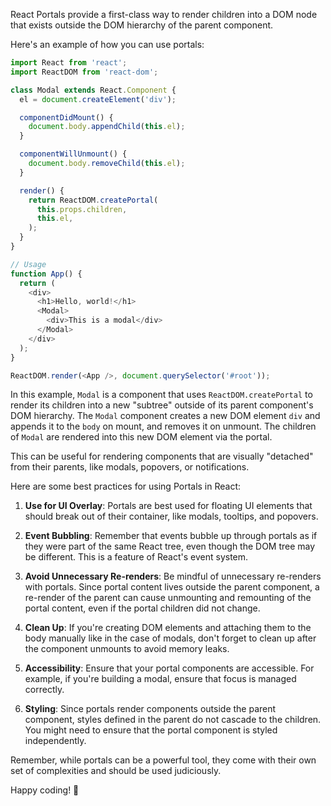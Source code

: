 React Portals provide a first-class way to render children into a DOM node that exists outside the DOM hierarchy of the parent component.

Here's an example of how you can use portals:

```javascript
import React from 'react';
import ReactDOM from 'react-dom';

class Modal extends React.Component {
  el = document.createElement('div');

  componentDidMount() {
    document.body.appendChild(this.el);
  }

  componentWillUnmount() {
    document.body.removeChild(this.el);
  }

  render() {
    return ReactDOM.createPortal(
      this.props.children,
      this.el,
    );
  }
}

// Usage
function App() {
  return (
    <div>
      <h1>Hello, world!</h1>
      <Modal>
        <div>This is a modal</div>
      </Modal>
    </div>
  );
}

ReactDOM.render(<App />, document.querySelector('#root'));
```

In this example, `Modal` is a component that uses `ReactDOM.createPortal` to render its children into a new "subtree" outside of its parent component's DOM hierarchy. The `Modal` component creates a new DOM element `div` and appends it to the `body` on mount, and removes it on unmount. The children of `Modal` are rendered into this new DOM element via the portal.

This can be useful for rendering components that are visually "detached" from their parents, like modals, popovers, or notifications. 

Here are some best practices for using Portals in React:

1. **Use for UI Overlay**: Portals are best used for floating UI elements that should break out of their container, like modals, tooltips, and popovers.

2. **Event Bubbling**: Remember that events bubble up through portals as if they were part of the same React tree, even though the DOM tree may be different. This is a feature of React's event system.

3. **Avoid Unnecessary Re-renders**: Be mindful of unnecessary re-renders with portals. Since portal content lives outside the parent component, a re-render of the parent can cause unmounting and remounting of the portal content, even if the portal children did not change.

4. **Clean Up**: If you're creating DOM elements and attaching them to the body manually like in the case of modals, don't forget to clean up after the component unmounts to avoid memory leaks.

5. **Accessibility**: Ensure that your portal components are accessible. For example, if you're building a modal, ensure that focus is managed correctly.

6. **Styling**: Since portals render components outside the parent component, styles defined in the parent do not cascade to the children. You might need to ensure that the portal component is styled independently.

Remember, while portals can be a powerful tool, they come with their own set of complexities and should be used judiciously. 

Happy coding! 🚀
